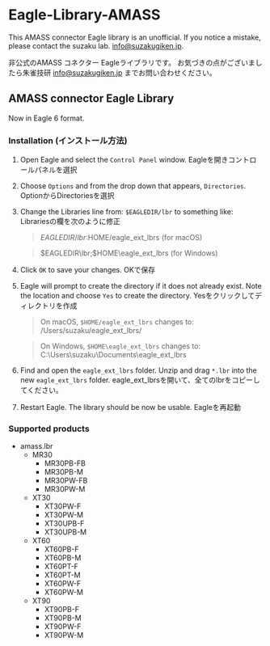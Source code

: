 # Eagle-Library-AMASS
This AMASS connector Eagle library is an unofficial. If you notice a mistake, please contact the suzaku lab. info@suzakugiken.jp.

非公式のAMASS コネクター Eagleライブラリです。
お気づきの点がございましたら朱雀技研 info@suzakugiken.jp までお問い合わせください。

## AMASS connector Eagle Library
Now in Eagle 6 format.

### Installation (インストール方法)

1. Open Eagle and select the `Control Panel` window.
   Eagleを開きコントロールパネルを選択
2. Choose `Options` and from the drop down that appears, `Directories`.
   OptionからDirectoriesを選択
3. Change the Libraries line from: `$EAGLEDIR/lbr` to something like:
   Librariesの欄を次のように修正

    > $EAGLEDIR/lbr:$HOME/eagle_ext_lbrs (for macOS)

    > $EAGLEDIR\lbr;$HOME\eagle_ext_lbrs (for Windows)

4. Click `OK` to save your changes.
   OKで保存
5. Eagle will prompt to create the directory if it does not already exist.
   Note the location and choose `Yes` to create the directory.
   Yesをクリックしてディレクトリを作成

    > On macOS, `$HOME/eagle_ext_lbrs` changes to: /Users/suzaku/eagle_ext_lbrs/
    
    > On Windows, `$HOME\eagle_ext_lbrs` changes to: C:\Users\suzaku\Documents\eagle_ext_lbrs

6. Find and open the `eagle_ext_lbrs` folder. Unzip and drag `*.lbr` into the 
   new `eagle_ext_lbrs` folder.
   eagle_ext_lbrsを開いて、全てのlbrをコピーしてください。
7. Restart Eagle. The library should be now be usable. 
   Eagleを再起動


### Supported products

- amass.lbr
	- MR30
		- MR30PB-FB
		- MR30PB-M
		- MR30PW-FB
		- MR30PW-M
	- XT30
    	- XT30PW-F
		- XT30PW-M
		- XT30UPB-F
		- XT30UPB-M
	- XT60
		- XT60PB-F
		- XT60PB-M
		- XT60PT-F
		- XT60PT-M
		- XT60PW-F
		- XT60PW-M
	- XT90
		- XT90PB-F
		- XT90PB-M
		- XT90PW-F
		- XT90PW-M